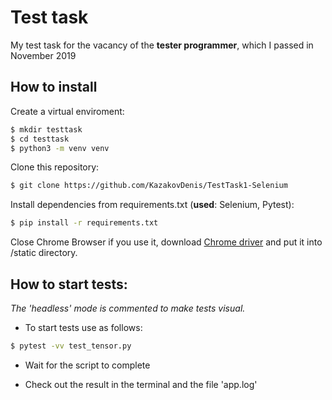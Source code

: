 # Test task 
My test task for the vacancy of the **tester programmer**, which I passed in November 2019

## How to install
Create a virtual enviroment:
 ```sh
$ mkdir testtask
$ cd testtask
$ python3 -m venv venv
```
Clone this repository:
 ```sh
$ git clone https://github.com/KazakovDenis/TestTask1-Selenium
```
Install dependencies from requirements.txt (**used**: Selenium, Pytest):
 ```sh
$ pip install -r requirements.txt
```
Close Chrome Browser if you use it, download [Chrome driver][cd] and put it into /static directory.

## How to start tests:
*The 'headless' mode is commented to make tests visual.*

* To start tests use as follows:
 ```sh
$ pytest -vv test_tensor.py
```
* Wait for the script to complete
* Check out the result in the terminal and the file 'app.log'


   [cd]: <https://chromedriver.chromium.org/downloads>
